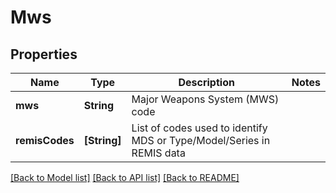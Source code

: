 # Mws

## Properties
Name | Type | Description | Notes
------------ | ------------- | ------------- | -------------
**mws** | **String** | Major Weapons System (MWS) code | 
**remisCodes** | **[String]** | List of codes used to identify MDS or Type/Model/Series in REMIS data | 

[[Back to Model list]](../README.md#documentation-for-models) [[Back to API list]](../README.md#documentation-for-api-endpoints) [[Back to README]](../README.md)


